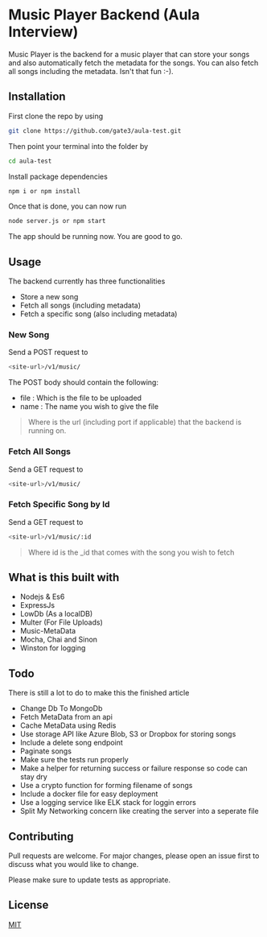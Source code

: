 # Music Player Backend (Aula Interview)

Music Player is the backend for a music player that can store your songs and also automatically fetch the metadata for the songs. You can also fetch all songs including the metadata. Isn't that fun :-).

## Installation

First clone the repo by using

```bash
git clone https://github.com/gate3/aula-test.git
```
Then point your terminal into the folder by 

```bash
cd aula-test
```
Install package dependencies

```bash
npm i or npm install
```
Once that is done, you can now run 

```bash
node server.js or npm start
```
The app should be running now. You are good to go. 

## Usage

The backend currently has three functionalities
- Store a new song
- Fetch all songs (including metadata)
- Fetch a specific song (also including metadata)

### New Song

Send a POST request to 


``` bash
<site-url>/v1/music/
```

The POST body should contain the following:

- file : Which is the file to be uploaded 
- name : The name you wish to give the file



> Where <site-url> is the url (including port if applicable) that the backend is running on. 


### Fetch All Songs

Send a GET request to

```bash
<site-url>/v1/music/
```

### Fetch Specific Song by Id

Send a GET request to

```bash
<site-url>/v1/music/:id
```
> Where id is the _id that comes with the song you wish to fetch

## What is this built with

- Nodejs & Es6
- ExpressJs
- LowDb (As a localDB)
- Multer (For File Uploads)
- Music-MetaData
- Mocha, Chai and Sinon
- Winston for logging

## Todo
There is still a lot to do to make this the finished article

- Change Db To MongoDb
- Fetch MetaData from an api 
- Cache MetaData using Redis
- Use storage API like Azure Blob, S3 or Dropbox for storing songs
- Include a delete song endpoint
- Paginate songs
- Make sure the tests run properly 
- Make a helper for returning success or failure response so code can stay dry
- Use a crypto function for forming filename of songs
- Include a docker file for easy deployment
- Use a logging service like ELK stack for loggin errors
- Split My Networking concern like creating the server into a seperate file


## Contributing
Pull requests are welcome. For major changes, please open an issue first to discuss what you would like to change.

Please make sure to update tests as appropriate.

## License
[MIT](https://choosealicense.com/licenses/mit/)